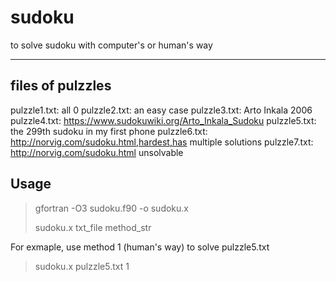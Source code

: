 # sudoku
to solve sudoku with computer's or human's way

-----------------------------
## files of pulzzles
pulzzle1.txt: all 0
pulzzle2.txt: an easy case
pulzzle3.txt: Arto Inkala 2006
pulzzle4.txt: https://www.sudokuwiki.org/Arto_Inkala_Sudoku
pulzzle5.txt: the 299th sudoku in my first phone
pulzzle6.txt: http://norvig.com/sudoku.html,hardest,has multiple solutions
pulzzle7.txt: http://norvig.com/sudoku.html unsolvable

## Usage
>gfortran -O3 sudoku.f90 -o sudoku.x
>
>sudoku.x txt_file method_str

For exmaple, use method 1 (human's way) to solve pulzzle5.txt
>sudoku.x pulzzle5.txt 1
